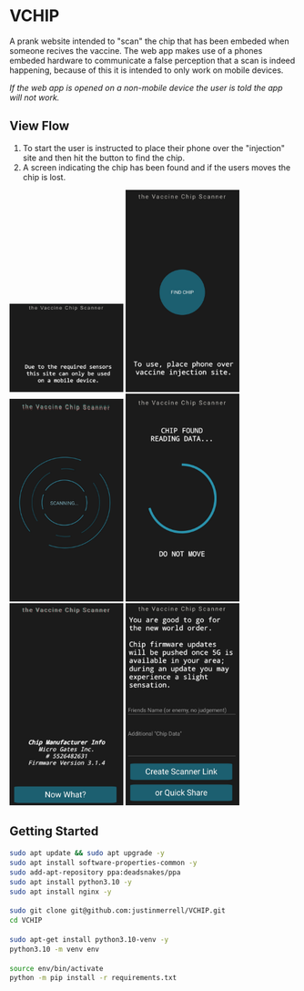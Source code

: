 # VCHIP

A prank website intended to "scan" the chip that has been embeded when someone recives the vaccine. The web app makes use of a phones embeded hardware to communicate a false perception that a scan is indeed happening, because of this it is intended to only work on mobile devices.

*If the web app is opened on a non-mobile device the user is told the app will not work.*

## View Flow

1) To start the user is instructed to place their phone over the "injection" site and then hit the button to find the chip.
2) A screen indicating the chip has been found and if the users moves the chip is lost.

<img src="docs/images/mobile.PNG?raw=true" width="200"> <img src="docs/images/find_chip.jpg?raw=true" width="200"> <img src="docs/images/scanning.jpg?raw=true" width="200"> <img src="docs/images/found.jpg?raw=true" width="200"> <img src="docs/images/chip.jpg?raw=true" width="200"> <img src="docs/images/results.jpg?raw=true" width="200">

## Getting Started

``` BASH
sudo apt update && sudo apt upgrade -y
sudo apt install software-properties-common -y
sudo add-apt-repository ppa:deadsnakes/ppa
sudo apt install python3.10 -y
sudo apt install nginx -y

sudo git clone git@github.com:justinmerrell/VCHIP.git
cd VCHIP

sudo apt-get install python3.10-venv -y
python3.10 -m venv env

source env/bin/activate
python -m pip install -r requirements.txt
```
